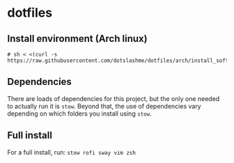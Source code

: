 # dotfiles

## Install environment (Arch linux)

```
# sh < <(curl -s https://raw.githubusercontent.com/dotslashme/dotfiles/arch/install_software)
```

## Dependencies

There are loads of dependencies for this project, but the only one needed to actually run it is `stow`. Beyond that, the use of dependencies vary depending on which folders you install using `stow`.

## Full install

For a full install, run: `stow rofi sway vim zsh`
